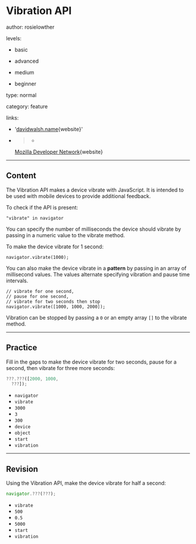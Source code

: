 # Vibration API
author: rosielowther

levels:

  - basic

  - advanced

  - medium

  - beginner

type: normal

category: feature

links:

  - '[davidwalsh.name](https://davidwalsh.name/vibration-api){website}'

  - >-
    [Mozilla Developer
    Network](https://developer.mozilla.org/en-US/docs/Web/API/Vibration_API){website}

---
## Content

The Vibration API makes a device vibrate with JavaScript. It is intended to be used with mobile devices to provide additional feedback.

To check if the API is present:
```
"vibrate" in navigator
```

You can specify the number of milliseconds the device should vibrate by passing in a numeric value to the vibrate method.

To make the device vibrate for 1 second:

```
navigator.vibrate(1000);
```
You can also make the device vibrate in a **pattern** by passing in an array of millisecond values. The values alternate specifying vibration and pause time intervals.
```
// vibrate for one second,
// pause for one second,
// vibrate for two seconds then stop
navigator.vibrate([1000, 1000, 2000]);     
```
Vibration can be stopped by passing a `0` or an empty array `[]` to the vibrate method.

---
## Practice

Fill in the gaps to make the device vibrate for two seconds, pause for a second, then vibrate for three more seconds:

```javascript
???.???([2000, 1000,
  ???]);
```

* `navigator`
* `vibrate`
* `3000`
* `3`
* `300`
* `device`
* `object`
* `start`
* `vibration`

---
## Revision

Using the Vibration API, make the device vibrate for half a second:

```javascript
navigator.???(???);
```

* `vibrate`
* `500`
* `0.5`
* `5000`
* `start`
* `vibration`
